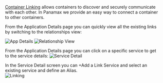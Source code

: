 [Container Linking](https://docs.docker.com/userguide/dockerlinks/#container-linking) allows containers to discover and securely communicate with each other.  In Panamax we provide an easy way to connect a container to other containers.   

From the Application Details page you can quickly view all the existing links by switching to the relationships view: 

![App Details](http://panamax.ca.tier3.io/panamax_ui_wiki_screens/linking_app_detail.png)
![Relationship View](http://panamax.ca.tier3.io/panamax_ui_wiki_screens/linking_relationship_view.png)

From the Application Details page you can click on a specific service to get to the service details: 
![Service Detail](http://panamax.ca.tier3.io/panamax_ui_wiki_screens/linking_service_details.png)

In the Service Detail screen you can +Add a Link Service and select an existing service and define an Alias.  
![Linking](http://panamax.ca.tier3.io/panamax_ui_wiki_screens/linking_service_links.png)